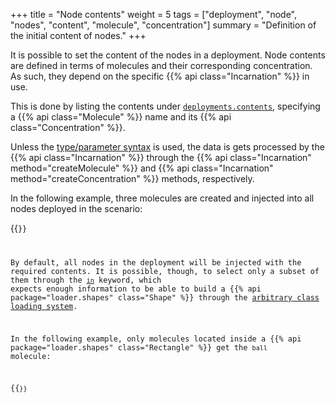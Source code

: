+++
title = "Node contents"
weight = 5
tags = ["deployment", "node", "nodes", "content", "molecule", "concentration"]
summary = "Definition of the initial content of nodes."
+++

It is possible to set the content of the nodes in a deployment.
Node contents are defined in terms of molecules and their corresponding concentration.
As such, they depend on the specific {{% api class="Incarnation" %}} in use.

This is done by listing the contents under [`deployments.contents`](/reference/yaml/#deploymentcontents),
specifying a {{% api class="Molecule" %}} name and its {{% api class="Concentration" %}}.

Unless the [type/parameter syntax](/reference/yaml/#arbitrary-class-loading-system) is used, the data is gets processed by the {{% api class="Incarnation" %}}
through the {{% api class="Incarnation" method="createMolecule" %}} and {{% api class="Incarnation" method="createConcentration" %}} methods, respectively.

In the following example, three molecules are created and injected into all nodes deployed in the scenario:

{{<code path="alchemist-incarnation-protelis/src/test/resources/gradient.yml" >}}

By default, all nodes in the deployment will be injected with the required contents.
It is possible, though, to select only a subset of them through the [`in`](/reference/yaml/#contentin) keyword,
which expects enough information to be able to build a {{% api package="loader.shapes" class="Shape" %}}
through the [arbitrary class loading system](/reference/yaml/#arbitrary-class-loading-system).

In the following example, only molecules located inside a {{% api package="loader.shapes" class="Rectangle" %}}
get the `ball` molecule:

{{<code path="src/test/resources/website-snippets/grid-dodgeball.yml" >}}
